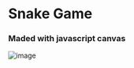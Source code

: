 # Snake Game
### Maded with javascript canvas

![image](https://user-images.githubusercontent.com/43863949/110869100-8ad0fa00-82a8-11eb-95ce-699c3f2da1d4.png)
